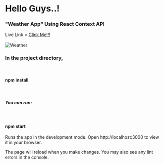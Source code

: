 <h1>Hello Guys..!</h1>
<h3>"Weather App" Using React Context API</h3>
Live Link =  <a href="https://luxury-dragon-e3dbaa.netlify.app" target="_blank">     Click Me!!!      </a>
<br/>
<br/>
<img src="./Live.jpg" alt="Weather">

<h3>In the project directory,</h3>
<br/>

<h4>npm install</h4>
<br/>
<h5>You can run:</h5>
<br/>
<h4>npm start</h4>
<p>
Runs the app in the development mode.
Open http://localhost:3000 to view it in your browser.

The page will reload when you make changes.
You may also see any lint errors in the console.
</p>
